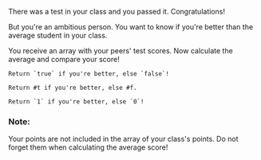 There was a test in your class and you passed it. Congratulations!



But you're an ambitious person. You want to know if you're better than the average student in your class.



You receive an array with your peers' test scores. Now calculate the average and compare your score!


~~~if-not:nasm,racket
Return `true` if you're better, else `false`!
~~~

~~~if:racket
Return #t if you're better, else #f.
~~~

~~~if:nasm
Return `1` if you're better, else `0`!
~~~

### Note:

Your points are not included in the array of your class's points. Do not forget them when calculating the average score!
